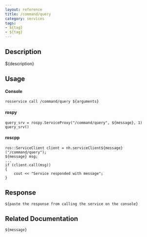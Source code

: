 ```yaml
---
layout: reference
title: /command/query
category: services
tags: 
- ${tag} 
- ${tag}
---
```


## Description
${description}

## Usage
#### Console
```
rosservice call /command/query ${arguments}
```

#### rospy
```
query_srv = rospy.ServiceProxy("/command/query", ${message}, 1)
query_srv()
```

#### roscpp
```
ros::ServiceClient client = nh.serviceClient${message}("/command/query");
${message} msg;
...
if (client.call(msg))
{
    cout << "Service responded with message";
}
```

## Response
```
${paste the response from calling the service on the console}
```

## Related Documentation
``${message}``  